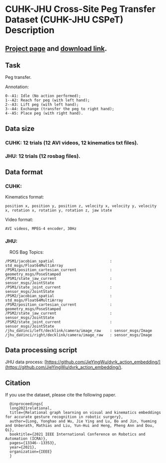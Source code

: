 # CUHK-JHU Cross-Site Peg Transfer Dataset (CUHK-JHU CSPeT) Description

## [Project page](https://drive.google.com/drive/folders/1tklk7GH4OE9P8TKhESRAYVu0LmnYoCMV) and [download link](https://appsrv.cse.cuhk.edu.hk/~yhlong/mrgnet.html). 

## Task

Peg transfer.

Annotation:

    0--A1: Idle (No action performed); 
    1--A2: Reach for peg (with left hand); 
    2--A3: Lift peg (with left hand); 
    3--A4: Exchange (transfer the peg to right hand); 
    4--A5: Place peg (with right hand).

## Data size

### CUHK: 12 trials (12 AVI videos, 12 kinematics txt files).
### JHU: 12 trials (12 rosbag files).

## Data format

### CUHK:

Kinematics format: 

    position x, position y, position z, velocity x, velocity y, velocity x, rotation x, rotation y, rotation z, jaw state

Video format: 

    AVI videos, MPEG-4 encoder, 30Hz

### JHU:
&ensp;&ensp;ROS Bag Topics:

    /PSM1/jacobian_spatial                         : std_msgs/Float64MultiArray
    /PSM1/position_cartesian_current               : geometry_msgs/PoseStamped 
    /PSM1/state_jaw_current                        : sensor_msgs/JointState    
    /PSM1/state_joint_current                      : sensor_msgs/JointState    
    /PSM2/jacobian_spatial                         : std_msgs/Float64MultiArray
    /PSM2/position_cartesian_current               : geometry_msgs/PoseStamped 
    /PSM2/state_jaw_current                        : sensor_msgs/JointState    
    /PSM2/state_joint_current                      : sensor_msgs/JointState    
    /jhu_daVinci/left/decklink/camera/image_raw    : sensor_msgs/Image         
    /jhu_daVinci/right/decklink/camera/image_raw   : sensor_msgs/Image


## Data processing script

JHU data process: [https://github.com/JieYingWu/dvrk_action_embedding/](https://github.com/JieYingWu/dvrk_action_embedding/).

## Citation

If you use the dataset, please cite the following paper.

      @inproceedings{
      long2021relational,
      title={Relational graph learning on visual and kinematics embeddings for accurate gesture recognition in robotic surgery},
      author={Long, Yonghao and Wu, Jie Ying and Lu, Bo and Jin, Yueming and Unberath, Mathias and Liu, Yun-Hui and Heng, Pheng Ann and Dou, Qi},
      booktitle={2021 IEEE International Conference on Robotics and Automation (ICRA)},
      pages={13346--13353},
      year={2021},
      organization={IEEE}
      }

